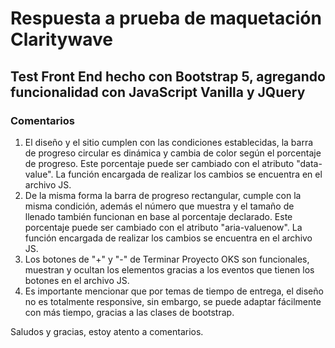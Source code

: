 # Respuesta a prueba de maquetación Claritywave

## Test Front End hecho con Bootstrap 5, agregando funcionalidad con JavaScript Vanilla y JQuery

### Comentarios

1. El diseño y el sitio cumplen con las condiciones establecidas, la barra de progreso circular es dinámica y cambia de color según el porcentaje de progreso. Este porcentaje puede ser cambiado con el atributo "data-value". La función encargada de realizar los cambios se encuentra en el archivo JS.
2. De la misma forma la barra de progreso rectangular, cumple con la misma condición, además el número que muestra y el tamaño de llenado también funcionan en base al porcentaje declarado. Este porcentaje puede ser cambiado con el atributo "aria-valuenow". La función encargada de realizar los cambios se encuentra en el archivo JS.
3. Los botones de "+" y "-" de Terminar Proyecto OKS son funcionales, muestran y ocultan los elementos gracias a los eventos que tienen los botones en el archivo JS.
4. Es importante mencionar que por temas de tiempo de entrega, el diseño no es totalmente responsive, sin embargo, se puede adaptar fácilmente con más tiempo, gracias a las clases de bootstrap.

Saludos y gracias, estoy atento a comentarios.
